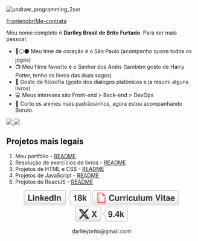 ![undraw_programming_2svr](https://user-images.githubusercontent.com/37590954/130641180-2de0f373-e757-40f5-af87-c91661d8f5c5.png)

[Frontendbr/Me-contrata](https://github.com/frontendbr/me-contrata/issues/491#issue-977358968)

Meu nome completo é **Darlley Brasil de Brito Furtado**. Para ser mais pessoal:
- 🔴⚪⚫ Meu time de coração é o São Paulo (acompanho quase todos os jogos)
- 📺 Meu filme favorito é o Senhor dos Anéis (também gosto de Harry  Potter, tenho os livros das duas sagas)
- 📖 Gosto de filosofia (gosto dos diálogos platônicos e ja resumi alguns livros)
- 💻 Meus intereses são Front-end > Back-end > DevOps
- 🐙 Curto os animes mais padrãosinhos, agora estou acompanhando Boruto.

<div>
  <a href="https://github.com/Darlley">
  <img height="180em" src="https://github-readme-stats.vercel.app/api?username=Darlley&show_icons=true&theme=react&include_all_commits=true&count_private=true">
  <img height="180em" src="https://github-readme-stats.vercel.app/api/top-langs/?username=Darlley&layout=compact&langs_count=16&theme=react">
  <a/>
<div>
 
## Projetos mais legais

1. Meu portfólio - [README](https://github.com/Darlley/darlley.github.io)
1. Resolução de exercícios de livros - [README](https://github.com/Darlley/ExerciciosLivros/blob/master/README.md)
1. Projetos de HTML e CSS - [README](https://github.com/Darlley/Frontend/blob/master/README.md)
1. Projetos de JavaScript - [README](https://github.com/Darlley/JavaScript/blob/master/README.md)
1. Projetos de ReactJS - [README](https://github.com/Darlley/ReactJS/blob/main/README.md)

<p align="center">
	<a href="https://www.linkedin.com/in/darlley-brito-165884161/"><img src="https://raw.githubusercontent.com/terrytangyuan/terrytangyuan/f0f0c230de17855182ef3bdcdbb243b6c2e7c11d/imgs/linkedin.svg" alt="LinkedIn"></a>
	<a href="https://darlley.github.io/conhecimentos.html"><img src="https://raw.githubusercontent.com/terrytangyuan/terrytangyuan/f0f0c230de17855182ef3bdcdbb243b6c2e7c11d/imgs/cv.svg" alt="Curriculum Vitae"></a>
  <a href="https://twitter.com/darlley_brito"><img src="https://raw.githubusercontent.com/terrytangyuan/terrytangyuan/f0f0c230de17855182ef3bdcdbb243b6c2e7c11d/imgs/twitter.svg" alt="Twitter"></a>
</p>
<p align="center">
	darlleybrito@gmail.com
</p>
